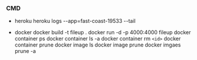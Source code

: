 ### CMD

- heroku
  heroku logs --app=fast-coast-19533 --tail

- docker
  docker build -t fileup .
  docker run -d -p 4000:4000 fileup
  docker container ps
  docker container ls -a
  docker container rm `<id>`
  docker container prune
  docker image ls
  docker image prune
  docker imgaes prune -a
